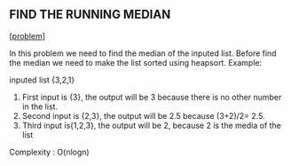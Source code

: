 ## FIND THE RUNNING MEDIAN
[[problem]](https://www.hackerrank.com/challenges/ctci-find-the-running-median/problem)

In this problem we need to find the median of the inputed list. Before find the median we need to make the list sorted using heapsort.
Example:

inputed list {3,2,1}
1. First input is {3}, the output will be 3 because there is no other number in the list.
2. Second input is {2,3}, the output will be 2.5 because (3+2)/2= 2.5.
3. Third input is{1,2,3}, the output will be 2, because 2 is the media of the list 

Complexity : O(nlogn)
